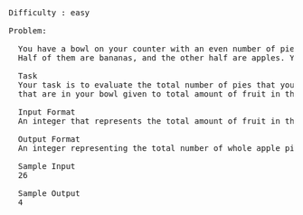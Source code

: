 <pre>
Difficulty : easy

Problem: 

  You have a bowl on your counter with an even number of pieces of fruit in it. 
  Half of them are bananas, and the other half are apples. You need 3 apples to make a pie. 

  Task 
  Your task is to evaluate the total number of pies that you can make with the apples 
  that are in your bowl given to total amount of fruit in the bowl.

  Input Format
  An integer that represents the total amount of fruit in the bowl.

  Output Format
  An integer representing the total number of whole apple pies that you can make.

  Sample Input
  26 

  Sample Output 
  4

</pre>
